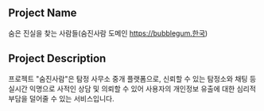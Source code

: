 ## Project Name

숨은 진실을 찾는 사람들(숨진사람 도메인 https://bubblegum.한국)

## Project Description

프로젝트 "숨진사람"은 탐정 사무소 중개 플랫폼으로, 신뢰할 수 있는 탐정소와 채팅 등 실시간 익명으로 사적인 상담 및 의뢰할 수 있어 사용자의 개인정보 유출에 대한 심리적 부담을 덜어줄 수 있는 서비스입니다.
